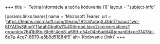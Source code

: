 +++
title = 'Teória informácie a teória kódovania (1)'
layout = "subject-info"

[params.links.teams]
name = 'Microsoft Teams'
url = 'https://teams.microsoft.com/l/team/19%3AobgXJ3dnTfvauoz1wc-8fYADisSjhoeYTlatahGbgKs1%40thread.tacv2/conversations?groupId=7641b18b-6fe6-4ee8-a669-c54c04c6add4&tenantId=ce31478d-6e7a-4ce7-8670-a5b9d51884f9'
alt='Kodovanie (link)'
+++
